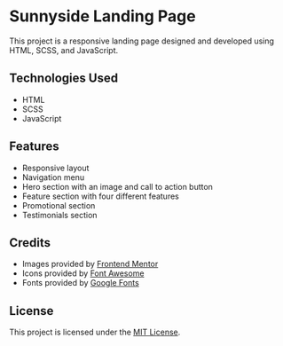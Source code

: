 # Sunnyside Landing Page

This project is a responsive landing page designed and developed using HTML, SCSS, and JavaScript.

## Technologies Used

- HTML
- SCSS
- JavaScript

## Features

- Responsive layout
- Navigation menu
- Hero section with an image and call to action button
- Feature section with four different features
- Promotional section
- Testimonials section

## Credits

- Images provided by [Frontend Mentor](https://www.frontendmentor.io/)
- Icons provided by [Font Awesome](https://fontawesome.com/)
- Fonts provided by [Google Fonts](https://fonts.google.com/)

## License

This project is licensed under the [MIT License](https://opensource.org/licenses/MIT).

